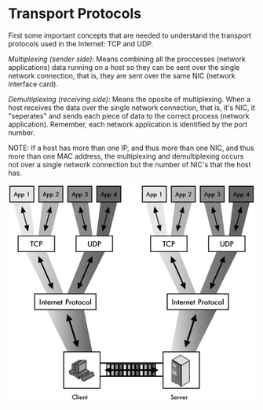 # Transport Protocols

First some important concepts that are needed to understand the transport
protocols used in the Internet: TCP and UDP.

*Multiplexing (sender side)*: Means combining all the proccesses (network
applications) data running on a host so they can be sent over the single network
connection, that is, they are sent over the same NIC (network interface card).

*Demultiplexing (receiving side)*: Means the oposite of multiplexing. When a
host receives the data over the single network connection, that is, it's NIC, it
"seperates" and sends each piece of data to the correct process (network
application). Remember, each network application is identified by the port
number.

NOTE: If a host has more than one IP, and thus more than one NIC, and thus more
than one MAC address, the multiplexing and demultiplexing occurs not over a
single network connection but the number of NIC's that the host has.

![](images/cnet-transport-protocols-01.png)